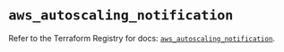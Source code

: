 # `aws_autoscaling_notification`

Refer to the Terraform Registry for docs: [`aws_autoscaling_notification`](https://registry.terraform.io/providers/hashicorp/aws/5.97.0/docs/resources/autoscaling_notification).
